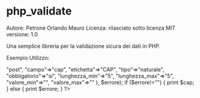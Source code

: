 # php_validate
Autore: Petrone Orlando Mauro
Licenza: rilasciato sotto licenza MIT
versione: 1.0

Una semplice libreria per la validazione sicura dei dati in PHP.

Esempio Utilizzo:

<?php
	
	$errore="";
	
	require_once('php_validate.php');
	
	$cap=valida_input( array(
		"origine"=>"post",
		"campo"=>"cap",
		"etichetta"=>"CAP",
		"tipo"=>"naturale",
		"obbligatorio"=>"si",
		"lunghezza_min"=>"5",
		"lunghezza_max"=>"5",
		"valore_min"=>"",
		"valore_max"=>""
		), $errore);
	
	if ($errore!="") {
		print $cap;
	} else {
		print $errore;
	}

?>
